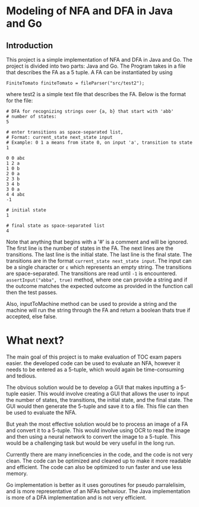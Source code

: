 # Modeling of NFA and DFA in Java and Go

## Introduction

This project is a simple implementation of NFA and DFA in Java and Go. The project is divided into two parts: Java and Go.
The Program takes in a file that describes the FA as a 5 tuple. A FA can be instantiated by using 

`FiniteTomato finiteTomato = fileParser("src/test2");`

where test2 is a simple text file that describes the FA. Below is the format for the file:

```
# DFA for recognizing strings over {a, b} that start with 'abb'
# number of states:
5

# enter transitions as space-separated list,
# Format: current_state next_state input
# Example: 0 1 a means from state 0, on input 'a', transition to state 1

0 0 abε
1 2 a
1 0 b
2 0 a
2 3 b
3 4 b
3 0 a
4 4 abε
-1

# initial state
1

# final state as space-separated list
4
```
Note that anything that begins with a '#' is a comment and will be ignored. The first line is the number of states in the FA. The next lines are the transitions. The last line is the initial state. The last line is the final state. The transitions are in the format `current_state next_state input`. The input can be a single character or `ε` which represents an empty string. The transitions are space-separated. The transitions are read until `-1` is encountered.
`assertInput("abba", true)`
method, where one can provide a string and if the outcome matches the expected outcome as provided in the function call then the test passes.

Also, inputToMachine method can be used to provide a string and the machine will run the string through the FA and return a boolean thats true if accepted, else false.


# What next?

The main goal of this project is to make evaluation of TOC exam papers easier. the developed code can be used to evaluate an NFA, however it needs to be entered as a 5-tuple, which would again be time-consuming and tedious. 

The obvious solution would be to develop a GUI that makes inputting a 5-tuple easier. This would involve creating a GUI that allows the user to input the number of states, the transitions, the initial state, and the final state. The GUI would then generate the 5-tuple and save it to a file. This file can then be used to evaluate the NFA.

But yeah the most effective solution would be to process an image of a FA and convert it to a 5-tuple. This would involve using OCR to read the image and then using a neural network to convert the image to a 5-tuple. This would be a challenging task but would be very useful in the long run.

Currently there are many inneficencies in the code, and the code is not very clean. The code can be optimized and cleaned up to make it more readable and efficient. The code can also be optimized to run faster and use less memory.

Go implementation is better as it uses goroutines for pseudo parralelisim, and is more representative of an NFAs behaviour. The Java implementation is more of a DFA implementation and is not very efficient.